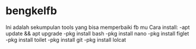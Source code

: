 # bengkelfb
Ini adalah sekumpulan tools yang bisa memperbaiki fb mu
Cara install:
-apt update && apt upgrade
-pkg install bash
-pkg install nano
-pkg install figlet
-pkg install toilet
-pkg install git
-pkg install lolcat
